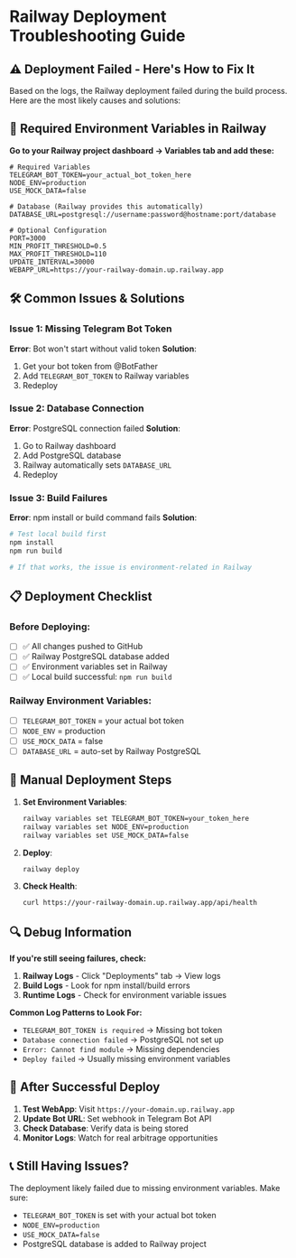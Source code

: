 # Railway Deployment Troubleshooting Guide

## ⚠️ Deployment Failed - Here's How to Fix It

Based on the logs, the Railway deployment failed during the build process. Here are the most likely causes and solutions:

## 🔧 Required Environment Variables in Railway

**Go to your Railway project dashboard → Variables tab and add these:**

```env
# Required Variables
TELEGRAM_BOT_TOKEN=your_actual_bot_token_here
NODE_ENV=production  
USE_MOCK_DATA=false

# Database (Railway provides this automatically)
DATABASE_URL=postgresql://username:password@hostname:port/database

# Optional Configuration  
PORT=3000
MIN_PROFIT_THRESHOLD=0.5
MAX_PROFIT_THRESHOLD=110
UPDATE_INTERVAL=30000
WEBAPP_URL=https://your-railway-domain.up.railway.app
```

## 🛠️ Common Issues & Solutions

### Issue 1: Missing Telegram Bot Token
**Error**: Bot won't start without valid token
**Solution**: 
1. Get your bot token from @BotFather
2. Add `TELEGRAM_BOT_TOKEN` to Railway variables
3. Redeploy

### Issue 2: Database Connection
**Error**: PostgreSQL connection failed
**Solution**:
1. Go to Railway dashboard
2. Add PostgreSQL database
3. Railway automatically sets `DATABASE_URL`
4. Redeploy

### Issue 3: Build Failures
**Error**: npm install or build command fails
**Solution**:
```bash
# Test local build first
npm install
npm run build

# If that works, the issue is environment-related in Railway
```

## 📋 Deployment Checklist

### Before Deploying:
- [ ] ✅ All changes pushed to GitHub
- [ ] ✅ Railway PostgreSQL database added  
- [ ] ✅ Environment variables set in Railway
- [ ] ✅ Local build successful: `npm run build`

### Railway Environment Variables:
- [ ] `TELEGRAM_BOT_TOKEN` = your actual bot token
- [ ] `NODE_ENV` = production  
- [ ] `USE_MOCK_DATA` = false
- [ ] `DATABASE_URL` = auto-set by Railway PostgreSQL

## 🚀 Manual Deployment Steps

1. **Set Environment Variables**:
   ```bash
   railway variables set TELEGRAM_BOT_TOKEN=your_token_here
   railway variables set NODE_ENV=production
   railway variables set USE_MOCK_DATA=false
   ```

2. **Deploy**:
   ```bash
   railway deploy
   ```

3. **Check Health**:
   ```bash
   curl https://your-railway-domain.up.railway.app/api/health
   ```

## 🔍 Debug Information

**If you're still seeing failures, check:**

1. **Railway Logs** - Click "Deployments" tab → View logs
2. **Build Logs** - Look for npm install/build errors  
3. **Runtime Logs** - Check for environment variable issues

**Common Log Patterns to Look For:**
- `TELEGRAM_BOT_TOKEN is required` → Missing bot token
- `Database connection failed` → PostgreSQL not set up
- `Error: Cannot find module` → Missing dependencies
- `Deploy failed` → Usually missing environment variables

## 🔄 After Successful Deploy

1. **Test WebApp**: Visit `https://your-domain.up.railway.app`
2. **Update Bot URL**: Set webhook in Telegram Bot API
3. **Check Database**: Verify data is being stored
4. **Monitor Logs**: Watch for real arbitrage opportunities

## 📞 Still Having Issues?

The deployment likely failed due to missing environment variables. Make sure:
- `TELEGRAM_BOT_TOKEN` is set with your actual bot token
- `NODE_ENV=production` 
- `USE_MOCK_DATA=false`
- PostgreSQL database is added to Railway project

